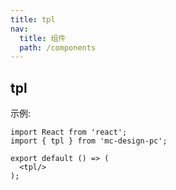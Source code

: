 ```yaml
---
title: tpl
nav:
  title: 组件
  path: /components
---
```


## tpl

示例:

```tsx
import React from 'react';
import { tpl } from 'mc-design-pc';

export default () => (
  <tpl/>
);
```

